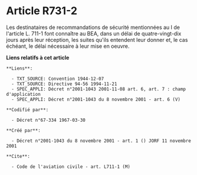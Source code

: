 # Article R731-2

Les destinataires de recommandations de sécurité mentionnées au I de l'article L. 711-1 font connaître au BEA, dans un délai
de quatre-vingt-dix jours après leur réception, les suites qu'ils entendent leur donner et, le cas échéant, le délai
nécessaire à leur mise en oeuvre.

**Liens relatifs à cet article**

	**Liens**:

	  - TXT_SOURCE: Convention 1944-12-07
	  - TXT_SOURCE: Directive 94-56 1994-11-21
	  - SPEC_APPLI: Décret n°2001-1043 2001-11-08 art. 6, art. 7 : champ d'application
	  - SPEC_APPLI: Décret n°2001-1043 du 8 novembre 2001 - art. 6 (V)

	**Codifié par**:

	  - Décret n°67-334 1967-03-30

	**Créé par**:

	  - Décret n°2001-1043 du 8 novembre 2001 - art. 1 () JORF 11 novembre 2001

	**Cite**:

	  - Code de l'aviation civile - art. L711-1 (M)
